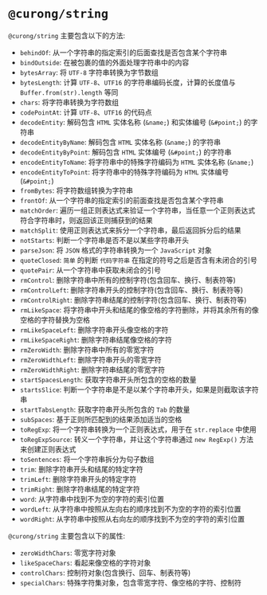 # `@curong/string`


`@curong/string` 主要包含以下的方法:

 - `behindOf`: 从一个字符串的指定索引的后面查找是否包含某个字符串
 - `bindOutside`: 在被包裹的值的外面处理字符串中的内容
 - `bytesArray`: 将 `UTF-8` 字符串转换为字节数组
 - `bytesLength`: 计算 `UTF-8`、`UTF16` 的字符串编码长度，计算的长度值与 `Buffer.from(str).length` 等同
 - `chars`: 将字符串转换为字符数组
 - `codePointAt`: 计算 `UTF-8`、`UTF16` 的代码点
 - `decodeEntity`: 解码包含 `HTML` 实体名称 (`&name;`) 和实体编号 (`&#point;`) 的字符串
 - `decodeEntityByName`: 解码包含 `HTML` 实体名称 (`&name;`) 的字符串
 - `decodeEntityByPoint`: 解码包含 `HTML` 实体编号 (`&#point;`) 的字符串
 - `encodeEntityToName`: 将字符串中的特殊字符编码为 `HTML` 实体名称 (`&name;`)
 - `encodeEntityToPoint`: 将字符串中的特殊字符编码为 `HTML` 实体编号 (`&#point;`)
 - `fromBytes`: 将字符数组转换为字符串
 - `frontOf`: 从一个字符串的指定索引的前面查找是否包含某个字符串
 - `matchOrder`: 遍历一组正则表达式来验证一个字符串，当任意一个正则表达式符合字符串时，则返回该正则捕获到的结果
 - `matchSplit`: 使用正则表达式来拆分一个字符串，最后返回拆分后的结果
 - `notStarts`: 判断一个字符串是否不是以某些字符串开头
 - `parseJson`: 将 `JSON` 格式的字符串转换为一个 `JavaScript` 对象
 - `quoteClosed`: `简单` 的判断 `代码字符串` 在指定的符号之后是否含有未闭合的引号
 - `quotePair`: 从一个字符串中获取未闭合的引号
 - `rmControl`: 删除字符串中所有的控制字符(包含回车、换行、制表符等)
 - `rmControlLeft`: 删除字符串开头的控制字符(包含回车、换行、制表符等)
 - `rmControlRight`: 删除字符串结尾的控制字符(包含回车、换行、制表符等)
 - `rmLikeSpace`: 将字符串中开头和结尾的像空格的字符删除，并将其余所有的像空格的字符替换为空格
 - `rmLikeSpaceLeft`: 删除字符串开头像空格的字符
 - `rmLikeSpaceRight`: 删除字符串结尾像空格的字符
 - `rmZeroWidth`: 删除字符串中所有的零宽字符
 - `rmZeroWidthLeft`: 删除字符串开头的零宽字符
 - `rmZeroWidthRight`: 删除字符串结尾的零宽字符
 - `startSpacesLength`: 获取字符串开头所包含的空格的数量
 - `startsSlice`: 判断一个字符串是不是以某个字符串开头，如果是则截取该字符串
 - `startTabsLength`: 获取字符串开头所包含的 `Tab` 的数量
 - `subSpaces`: 基于正则所匹配到的结果添加适当的空格
 - `toRegExp`: 将一个字符串转换为一个正则表达式，用于在 `str.replace` 中使用
 - `toRegExpSource`: 转义一个字符串，并让这个字符串通过 `new RegExp()` 方法来创建正则表达式
 - `toSentences`: 将一个字符串拆分为句子数组
 - `trim`: 删除字符串开头和结尾的特定字符
 - `trimLeft`: 删除字符串开头的特定字符
 - `trimRight`: 删除字符串结尾的特定字符
 - `word`: 从字符串中找到不为空的字符的索引位置
 - `wordLeft`: 从字符串中按照从左向右的顺序找到不为空的字符的索引位置
 - `wordRight`: 从字符串中按照从右向左的顺序找到不为空的字符的索引位置

`@curong/string` 主要包含以下的属性:

- `zeroWidthChars`: 零宽字符对象
- `likeSpaceChars`: 看起来像空格的字符对象
- `controlChars`: 控制符对象(包含换行、回车、制表符等)
- `specialChars`: 特殊字符集对象，包含零宽字符、像空格的字符、控制符
